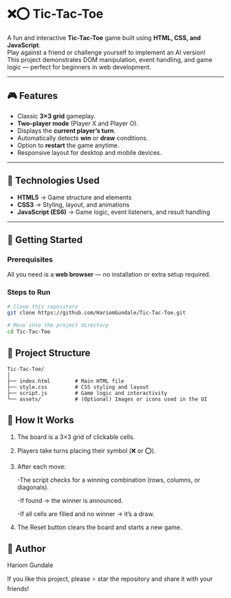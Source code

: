 # ❌⭕ Tic-Tac-Toe

A fun and interactive **Tic-Tac-Toe** game built using **HTML, CSS, and JavaScript**.  
Play against a friend or challenge yourself to implement an AI version!  
This project demonstrates DOM manipulation, event handling, and game logic — perfect for beginners in web development.

---

## 🎮 Features

- Classic **3×3 grid** gameplay.  
- **Two-player mode** (Player X and Player O).  
- Displays the **current player’s turn**.  
- Automatically detects **win** or **draw** conditions.  
- Option to **restart** the game anytime.  
- Responsive layout for desktop and mobile devices.

---

## 🧰 Technologies Used

- **HTML5** → Game structure and elements  
- **CSS3** → Styling, layout, and animations  
- **JavaScript (ES6)** → Game logic, event listeners, and result handling  

---

## 🚀 Getting Started

### Prerequisites
All you need is a **web browser** — no installation or extra setup required.

### Steps to Run
```bash
# Clone this repository
git clone https://github.com/HariomGundale/Tic-Tac-Toe.git

# Move into the project directory
cd Tic-Tac-Toe
```

## 📁 Project Structure

```plaintext
Tic-Tac-Toe/
│
├── index.html        # Main HTML file
├── style.css         # CSS styling and layout
├── script.js         # Game logic and interactivity
└── assets/           # (Optional) Images or icons used in the UI
```

## 🧠 How It Works

1. The board is a 3×3 grid of clickable cells.

2. Players take turns placing their symbol (❌ or ⭕).

3. After each move:

     -The script checks for a winning combination (rows, columns, or diagonals).

     -If found → the winner is announced.

     -If all cells are filled and no winner → it’s a draw.

4. The Reset button clears the board and starts a new game.

## 👤 Author

Hariom Gundale

If you like this project, please ⭐ star the repository and share it with your friends!